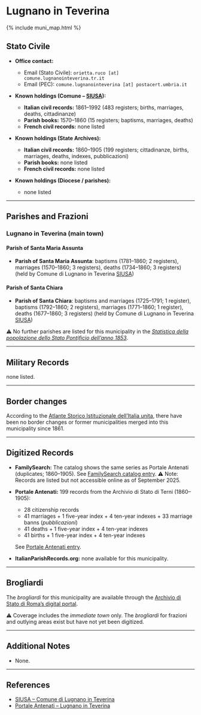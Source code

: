# Lugnano in Teverina

{% include muni_map.html %}

## Stato Civile

* **Office contact:**

  * Email (Stato Civile): `orietta.ruco [at] comune.lugnanointeverina.tr.it`
  * Email (PEC): `comune.lugnanointeverina [at] postacert.umbria.it`

* **Known holdings (Comune – [SIUSA](https://siusa-archivi.cultura.gov.it/cgi-bin/siusa/pagina.pl?TipoPag=comparc&Chiave=305508)):**

  * **Italian civil records:** 1861–1992 (483 registers; births, marriages, deaths, cittadinanze)
  * **Parish books:** 1570–1860 (15 registers; baptisms, marriages, deaths)
  * **French civil records:** none listed

* **Known holdings (State Archives):**

  * **Italian civil records:** 1860–1905 (199 registers; cittadinanze, births, marriages, deaths, indexes, pubblicazioni)
  * **Parish books:** none listed
  * **French civil records:** none listed

* **Known holdings (Diocese / parishes):**

  * none listed

---

## Parishes and Frazioni

### Lugnano in Teverina (main town)

#### Parish of Santa Maria Assunta

* **Parish of Santa Maria Assunta**: baptisms (1781–1860; 2 registers), marriages (1570–1860; 3 registers), deaths (1734–1860; 3 registers) (held by Comune di Lugnano in Teverina [SIUSA](https://siusa-archivi.cultura.gov.it/cgi-bin/siusa/pagina.pl?TipoPag=comparc&Chiave=305508))

#### Parish of Santa Chiara

* **Parish of Santa Chiara**: baptisms and marriages (1725–1791; 1 register), baptisms (1792–1860; 2 registers), marriages (1771–1860; 1 register), deaths (1677–1860; 3 registers) (held by Comune di Lugnano in Teverina [SIUSA](https://siusa-archivi.cultura.gov.it/cgi-bin/siusa/pagina.pl?TipoPag=comparc&Chiave=305508))

⚠️ No further parishes are listed for this municipality in the *[Statistica della popolazione dello Stato Pontificio dell’anno 1853](https://www.google.it/books/edition/Statistics_della_popolazione_dello_Stato/v6dCAQAAMAAJ)*.

---

## Military Records

none listed.

---

## Border changes

According to the [Atlante Storico Istituzionale dell’Italia unita](http://dati.san.beniculturali.it/asi/local/), there have been no border changes or former municipalities merged into this municipality since 1861.

---

## Digitized Records

* **FamilySearch:**
  The catalog shows the same series as Portale Antenati (duplicates; 1860–1905).
  See [FamilySearch catalog entry](https://www.familysearch.org/en/search/catalog/779070).
  ⚠️ Note: Records are listed but not accessible online as of September 2025.

* **Portale Antenati:** 199 records from the Archivio di Stato di Terni (1860–1905):

  * 28 citizenship records
  * 41 marriages + 1 five-year index + 4 ten-year indexes + 33 marriage banns (*pubblicazioni*)
  * 41 deaths + 1 five-year index + 4 ten-year indexes
  * 41 births + 1 five-year index + 4 ten-year indexes

  See [Portale Antenati entry](https://antenati.cultura.gov.it/search-registry/?localita=lugnano%20in%20teverina).

* **ItalianParishRecords.org:** none available for this municipality.

---

## Brogliardi

The *brogliardi* for this municipality are available through the [Archivio di Stato di Roma’s digital portal](https://imagoarchiviodistatoroma.cultura.gov.it/Gregoriano/s_brogliardi.php?Provincia=Spoleto&Denominazione=Lugnano).

⚠️ Coverage includes the *immediate town* only. The *brogliardi* for frazioni and outlying areas exist but have not yet been digitized.

---

## Additional Notes

* None.

---

## References

* [SIUSA – Comune di Lugnano in Teverina](https://siusa-archivi.cultura.gov.it/cgi-bin/siusa/pagina.pl?TipoPag=comparc&Chiave=305508)
* [Portale Antenati – Lugnano in Teverina](https://antenati.cultura.gov.it/search-registry/?localita=lugnano%20in%20teverina)
